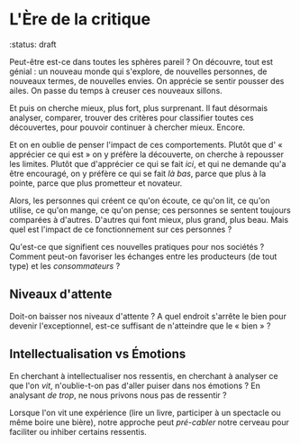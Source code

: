 # L'Ère de la critique

:status: draft

Peut-être est-ce dans toutes les sphères pareil ? On découvre, tout est génial : un nouveau monde qui s'explore, de nouvelles personnes, de nouveaux termes, de nouvelles envies. On apprécie se sentir pousser des ailes. On passe du temps à creuser ces nouveaux sillons.

Et puis on cherche mieux, plus fort, plus surprenant. Il faut désormais analyser, comparer, trouver des critères pour classifier toutes ces découvertes, pour pouvoir continuer à chercher mieux. Encore.

Et on en oublie de penser l'impact de ces comportements. Plutôt que d' « apprécier ce qui est » on y préfère la découverte, on cherche à repousser les limites. Plutôt que d'apprécier ce qui se fait *ici*, et qui ne demande qu'a être encouragé, on y préfère ce qui se fait *là bas*, parce que plus à la pointe, parce que plus prometteur et novateur.

Alors, les personnes qui créent ce qu'on écoute, ce qu'on lit, ce qu'on utilise, ce qu'on mange, ce qu'on pense; ces personnes se sentent toujours comparées à d'autres. D'autres qui font mieux, plus grand, plus beau. Mais quel est l'impact de ce fonctionnement sur ces personnes ? 

Qu'est-ce que signifient ces nouvelles pratiques pour nos sociétés ? Comment peut-on favoriser les échanges entre les producteurs (de tout type) et les *consommateurs* ?

## Niveaux d'attente

Doit-on baisser nos niveaux d'attente ? A quel endroit s'arrête le bien pour devenir l'exceptionnel, est-ce suffisant de n'atteindre que le « bien » ?

## Intellectualisation vs Émotions

En cherchant à intellectualiser nos ressentis, en cherchant à analyser ce que l'on *vit*, n'oublie-t-on pas d'aller puiser dans nos émotions ? En analysant *de trop*, ne nous privons nous pas de ressentir ? 

Lorsque l'on vit une expérience (lire un livre, participer à un spectacle ou même boire une bière), notre approche peut *pré-cabler* notre cerveau pour faciliter ou inhiber certains ressentis. 
